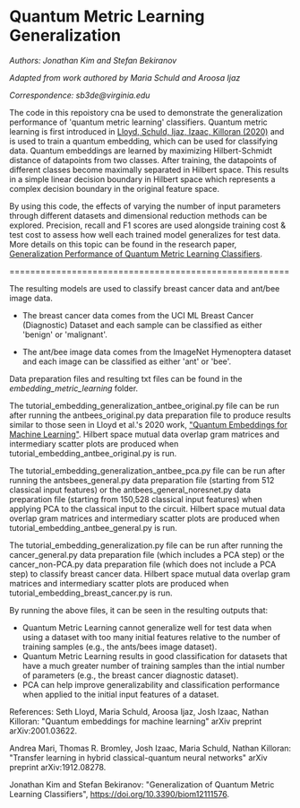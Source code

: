 # Quantum Metric Learning Generalization

_Authors: Jonathan Kim and Stefan Bekiranov_

_Adapted from work authored by Maria Schuld and Aroosa Ijaz_

_Correspondence: sb3de@virginia.edu_

The code in this repoistory cna be used to demonstrate the generalization performance of 'quantum metric learning' classifiers.
Quantum metric learning is first introduced in [Lloyd, Schuld, Ijaz, Izaac, Killoran (2020)](https://arxiv.org/abs/2001.03622) 
and is used to train a quantum embedding, which can be used for classifying data. Quantum embeddings are learned by maximizing 
Hilbert-Schmidt distance of datapoints from two classes. After training, 
the datapoints of different classes become maximally separated in Hilbert 
space. This results in a simple linear decision boundary in Hilbert space 
which represents a complex decision boundary in the original feature space.

By using this code, the effects of varying the number of input parameters through different datasets and dimensional reduction methods can be explored. Precision, recall and F1 scores are used alongside training cost & test cost to assess how well each trained model generalizes for test data. More details on this topic can be found in the research paper, [Generalization Performance of Quantum Metric Learning Classifiers](https://doi.org/10.3390/biom12111576). 

======================================================

The resulting models are used to classify breast cancer data and ant/bee image data.

- The breast cancer data comes from the UCI ML Breast Cancer (Diagnostic) Dataset and each sample can be classified as either 'benign' or 'malignant'.

- The ant/bee image data comes from the ImageNet Hymenoptera dataset and each image can be classified as either 'ant' or 'bee'.

Data preparation files and resulting txt files can be found in the _embedding_metric_learning_ folder.

The tutorial_embedding_generalization_antbee_original.py file can be run after running the antbees_original.py data preparation file to produce results similar to those seen in Lloyd et al.'s 2020 work, ["Quantum Embeddings for Machine Learning"](https://arxiv.org/abs/2001.03622). Hilbert space mutual data overlap gram matrices and intermediary scatter plots are produced when tutorial_embedding_antbee_original.py is run.

The tutorial_embedding_generalization_antbee_pca.py file can be run after running the antsbees_general.py data preparation file (starting from 512 classical input features) or the antbees_general_noresnet.py data preparation file (starting from 150,528 classical input features) when applying PCA to the classical input to the circuit. Hilbert space mutual data overlap gram matrices and intermediary scatter plots are produced when tutorial_embedding_antbee_general.py is run.

The tutorial_embedding_generalization.py file can be run after running the cancer_general.py data preparation file (which includes a PCA step) or the cancer_non-PCA.py data preparation file (which does not include a PCA step) to classify breast cancer data. Hilbert space mutual data overlap gram matrices and intermediary scatter plots are produced when tutorial_embedding_breast_cancer.py is run.

By running the above files, it can be seen in the resulting outputs that:
- Quantum Metric Learning cannot generalize well for test data when using a dataset with too many initial features relative to the number of training samples (e.g., the ants/bees image dataset).
- Quantum Metric Learning results in good classification for datasets that have a much greater number of training samples than the intial number of parameters (e.g., the breast cancer diagnostic dataset).
- PCA can help improve generalizability and classification performance when applied to the initial input features of a dataset.

References:
Seth Lloyd, Maria Schuld, Aroosa Ijaz, Josh Izaac, Nathan Killoran: "Quantum embeddings for machine learning" 
arXiv preprint arXiv:2001.03622.

Andrea Mari, Thomas R. Bromley, Josh Izaac, Maria Schuld, Nathan Killoran: "Transfer learning 
in hybrid classical-quantum neural networks" arXiv preprint arXiv:1912.08278.

Jonathan Kim and Stefan Bekiranov: "Generalization of Quantum Metric Learning Classifiers", 
https://doi.org/10.3390/biom12111576.
